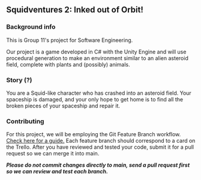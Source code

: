 ## Squidventures 2: Inked out of Orbit!
### Background info
This is Group 11's project for Software Engineering.

Our project is a game developed in C# with the Unity Engine and will use procedural generation to make an environment similar to an alien asteroid field, complete with plants and (possibly) animals.
### Story (?)
You are a Squid-like character who has crashed into an asteroid field. Your spaceship is damaged, and your only hope to get home is to find all the broken pieces of your spaceship and repair it.
### Contributing
For this project, we will be employing the Git Feature Branch workflow.
[Check here for a guide.](https://www.atlassian.com/git/tutorials/comparing-workflows/feature-branch-workflow)
Each feature branch should correspond to a card on the Trello. After you have reviewed and tested your code, submit it for a pull request so we can merge it into main.

***Please do not commit changes directly to main, send a pull request first so we can review and test each branch.***

